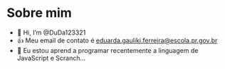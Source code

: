# Sobre mim

- 👋 Hi, I’m @DuDa123321
- 👍 Meu email de contato é eduarda.gauliki.ferreira@escola.pr.gov.br
- 🌱 Eu estou aprend a programar recentemente a linguagem de JavaScript e Scranch...
